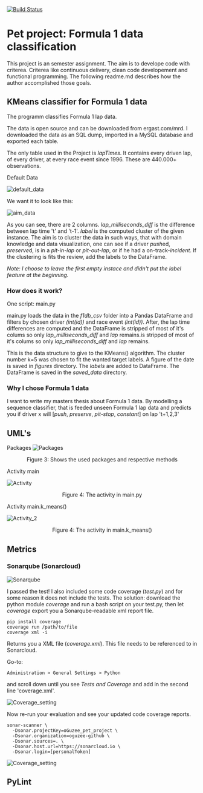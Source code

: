 [![Build Status](https://travis-ci.org/oGuzee/pet_project.svg?branch=master)](https://travis-ci.org/oGuzee/pet_project)

# Pet project: Formula 1 data classification

This project is an semester assignment. The aim is to develope code with criterea. Criterea like continuous delivery, clean code developement and functional programming. The following readme.md describes how the author accomplished those goals.

## KMeans classifier for Formula 1 data

The programm classifies Formula 1 lap data.

The data is open source and can be downloaded from ergast.com/mrd. I downloaded the data as an SQL dump, imported in a MySQL database and exported each table.

The only table used in the Project is *lapTimes*. It contains every driven lap, of every driver, at every race event since 1996. These are 440.000+ observations.

Default Data

![default_data](doc_figures/data_example_default.png)

We want it to look like this:

![aim_data](doc_figures/data_example.png)

As you can see, there are 2 columns. *lap_milliseconds_diff* is the difference between lap time 't' and 't-1'. *label* is the computed cluster of the given instance. The aim is to cluster the data in such ways, that with domain knowledge and data visualization, one can see if a driver *push*ed, *preserve*d, is in a *pit-in-lap* or *pit-out-lap*, or if he had a on-track-*incident*. If the clustering is fits the review, add the labels to the DataFrame.

*Note: I choose to leave the first empty instace and didn't put the label feature at the beginning.*

### How does it work?

One script: main.py

main.py loads the data in the *f1db_csv* folder into a Pandas DataFrame and filters by chosen driver *(int(id))* and race event *(int(id))*. After, the lap time differences are computed and the DataFrame is stripped of most of it's colums so only *lap_milliseconds_diff* and *lap* remains.is stripped of most of it's colums so only *lap_milliseconds_diff* and *lap* remains.

This is the data structure to give to the KMeans() algorithm.
The cluster number k=5 was chosen to fit the wanted target labels. A figure of the date is saved in *figures* directory. The *labels* are added to DataFrame. The DataFrame is saved in the *saved_data* directory.

### Why I chose Formula 1 data

I want to write my masters thesis about Formula 1 data. By modelling a sequence classifier, that is feeded unseen Formula 1 lap data and predicts you if driver x will [*push*, *preserve*, *pit-stop*, *constant*] on lap 't+1,2,3'

## UML's

Packages
![Packages](doc_figures/uml_packages.png)
<center>Figure 3: Shows the used packages and respective methods</center>

Activity main

![Activity](doc_figures/activity_umlmu.png)
<center>Figure 4: The activity in main.py</center>


Activity main.k_means()

![Activity_2](doc_figures/uml_kmeans.png)
<center>Figure 4: The activity in main.k_means()</center>


## Metrics

### Sonarqube (Sonarcloud)

![Sonarqube](doc_figures/sonar_cube_results.png)

I passed the test! I also included some code coverage (*test.py*) and for some reason it does not include the tests. The solution: download the python module *coverage* and run a bash script on your test.py, then let *coverage* export you a Sonarqube-readable xml report file.

```
pip install coverage
coverage run /path/to/file
coverage xml -i
```
Returns you a XML file (*coverage.xml*). This file needs to be referenced to in Sonarcloud.

Go-to:
```
Administration > General Settings > Python
```
and scroll down until you see *Tests and Coverage* and add in the second line 'coverage.xml'.

![Coverage_setting](doc_figures/coverage_setting.png)

Now re-run your evaluation and see your updated code coverage reports.

```
sonar-scanner \
  -Dsonar.projectKey=oGuzee_pet_project \
  -Dsonar.organization=oguzee-github \
  -Dsonar.sources=. \
  -Dsonar.host.url=https://sonarcloud.io \
  -Dsonar.login=[personalToken]
```

![Coverage_setting](doc_figures/coverage.png)



## PyLint

